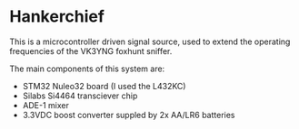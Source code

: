 # Hankerchief

This is a microcontroller driven signal source, used to extend the operating frequencies of the VK3YNG foxhunt sniffer.

The main components of this system are:
* STM32 Nuleo32 board (I used the L432KC) 
* Silabs Si4464 transciever chip
* ADE-1 mixer
* 3.3VDC boost converter suppled by 2x AA/LR6 batteries


